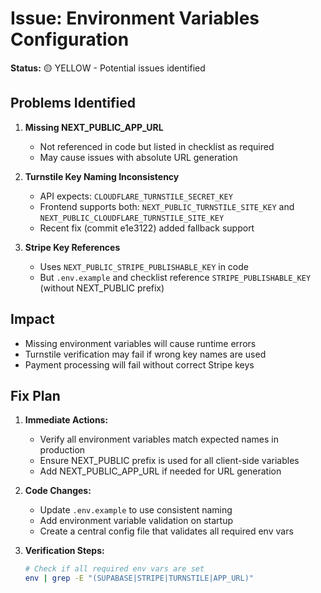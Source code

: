 # Issue: Environment Variables Configuration

**Status:** 🟡 YELLOW - Potential issues identified

## Problems Identified

1. **Missing NEXT_PUBLIC_APP_URL**
   - Not referenced in code but listed in checklist as required
   - May cause issues with absolute URL generation

2. **Turnstile Key Naming Inconsistency**
   - API expects: `CLOUDFLARE_TURNSTILE_SECRET_KEY`
   - Frontend supports both: `NEXT_PUBLIC_TURNSTILE_SITE_KEY` and `NEXT_PUBLIC_CLOUDFLARE_TURNSTILE_SITE_KEY`
   - Recent fix (commit e1e3122) added fallback support

3. **Stripe Key References**
   - Uses `NEXT_PUBLIC_STRIPE_PUBLISHABLE_KEY` in code
   - But `.env.example` and checklist reference `STRIPE_PUBLISHABLE_KEY` (without NEXT_PUBLIC prefix)

## Impact
- Missing environment variables will cause runtime errors
- Turnstile verification may fail if wrong key names are used
- Payment processing will fail without correct Stripe keys

## Fix Plan

1. **Immediate Actions:**
   - Verify all environment variables match expected names in production
   - Ensure NEXT_PUBLIC prefix is used for all client-side variables
   - Add NEXT_PUBLIC_APP_URL if needed for URL generation

2. **Code Changes:**
   - Update `.env.example` to use consistent naming
   - Add environment variable validation on startup
   - Create a central config file that validates all required env vars

3. **Verification Steps:**
   ```bash
   # Check if all required env vars are set
   env | grep -E "(SUPABASE|STRIPE|TURNSTILE|APP_URL)"
   ```
